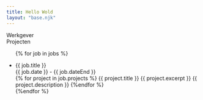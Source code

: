 ```yaml
---
title: Hello Wold
layout: "base.njk"
---
```


<div class="wrapper">
  <div class="header">
    <div class="employers">Werkgever</div>
    <div class="projects">Projecten</div>
  </div>

<ul>

{% for job in jobs %}

   <li class="list-item">
      <div class="meta">
        <div class="title">
          {{ job.title }}
        </div>
        <div class="dates">{{ job.date }} - {{ job.dateEnd }}</div>
      </div>
      <div class="project">
        {% for project in job.projects %}
          {{ project.title }}
          {{ project.excerpt }}
          {{ project.description }}
        {%endfor %}
      </div>
    </li>
{%endfor %}

</ul>
</div>
